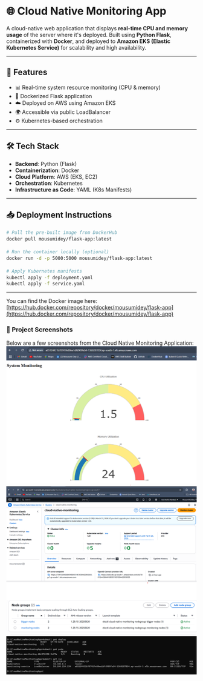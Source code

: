 # 🌐 Cloud Native Monitoring App

A  cloud-native web application that displays **real-time CPU and memory usage** of the server where it's deployed. Built using **Python Flask**, containerized with **Docker**, and deployed to **Amazon EKS (Elastic Kubernetes Service)** for scalability and high availability.

---

## 🚀 Features

- 📊 Real-time system resource monitoring (CPU & memory)
- 🐳 Dockerized Flask application
- ☁️ Deployed on AWS using Amazon EKS
- 🌍 Accessible via public LoadBalancer
- ⚙️ Kubernetes-based orchestration

---

## 🛠️ Tech Stack

- **Backend**: Python (Flask)
- **Containerization**: Docker
- **Cloud Platform**: AWS (EKS, EC2)
- **Orchestration**: Kubernetes
- **Infrastructure as Code**: YAML (K8s Manifests)

---

## 📥 Deployment Instructions


```bash
# Pull the pre-built image from DockerHub
docker pull mousumidey/flask-app:latest

# Run the container locally (optional)
docker run -d -p 5000:5000 mousumidey/flask-app:latest

# Apply Kubernetes manifests
kubectl apply -f deployment.yaml
kubectl apply -f service.yaml

```
---

You can find the Docker image here:  
[https://hub.docker.com/repository/docker/mousumidey/flask-app](https://hub.docker.com/repository/docker/mousumidey/flask-app)


### 📸 Project Screenshots
Below are a few screenshots from the Cloud Native Monitoring Application:
![Dashboard](images/dashboard.png) 
![Cluster](images/cluster.png)  
![Nodegroup](images/nodegroup.png)
![Resources](images/resources.png)  



